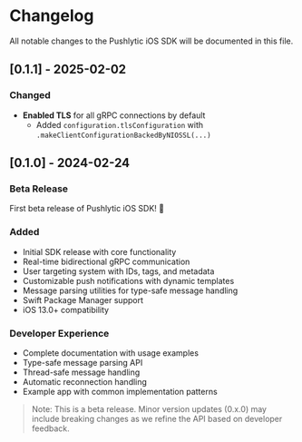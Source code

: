 # Changelog
All notable changes to the Pushlytic iOS SDK will be documented in this file.

## [0.1.1] - 2025-02-02
### Changed
- **Enabled TLS** for all gRPC connections by default
    - Added `configuration.tlsConfiguration` with `.makeClientConfigurationBackedByNIOSSL(...)`

## [0.1.0] - 2024-02-24
### Beta Release
First beta release of Pushlytic iOS SDK! 🎉

### Added
- Initial SDK release with core functionality
- Real-time bidirectional gRPC communication
- User targeting system with IDs, tags, and metadata
- Customizable push notifications with dynamic templates
- Message parsing utilities for type-safe message handling
- Swift Package Manager support
- iOS 13.0+ compatibility

### Developer Experience
- Complete documentation with usage examples
- Type-safe message parsing API
- Thread-safe message handling
- Automatic reconnection handling
- Example app with common implementation patterns

> Note: This is a beta release. Minor version updates (0.x.0) may include breaking changes as we refine the API based on developer feedback.

